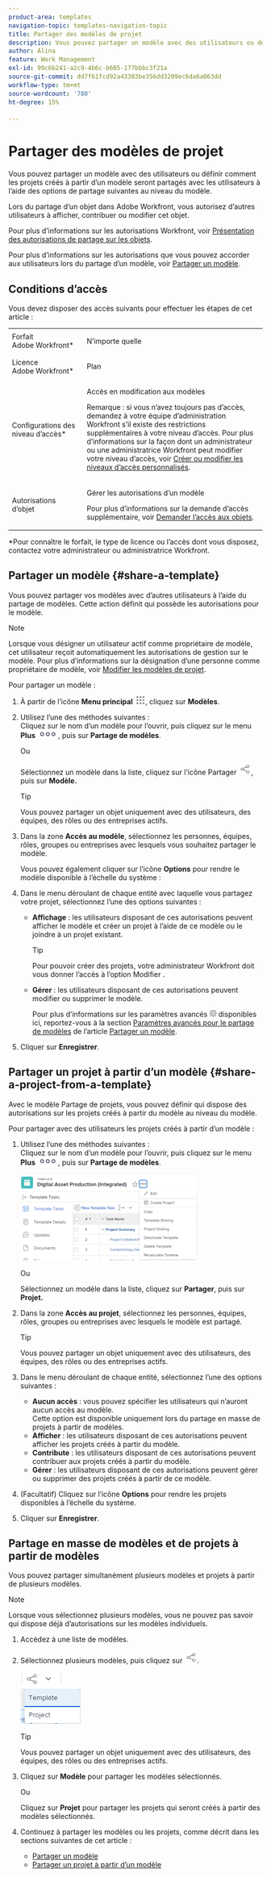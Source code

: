 ```yaml
---
product-area: templates
navigation-topic: templates-navigation-topic
title: Partager des modèles de projet
description: Vous pouvez partager un modèle avec des utilisateurs ou définir comment les projets créés à partir d’un modèle seront partagés avec les utilisateurs à l’aide des options de partage suivantes au niveau du modèle.
author: Alina
feature: Work Management
exl-id: 99c6b241-a2c9-4b6c-b605-177bbbc3f21a
source-git-commit: dd7f61fcd92a43303be356dd3209ec6da6a063dd
workflow-type: tm+mt
source-wordcount: '780'
ht-degree: 15%

---
```


# Partager des modèles de projet

Vous pouvez partager un modèle avec des utilisateurs ou définir comment les projets créés à partir d’un modèle seront partagés avec les utilisateurs à l’aide des options de partage suivantes au niveau du modèle.

Lors du partage d’un objet dans Adobe Workfront, vous autorisez d’autres utilisateurs à afficher, contribuer ou modifier cet objet.

Pour plus d’informations sur les autorisations Workfront, voir [Présentation des autorisations de partage sur les objets](../../../workfront-basics/grant-and-request-access-to-objects/sharing-permissions-on-objects-overview.md).

Pour plus d’informations sur les autorisations que vous pouvez accorder aux utilisateurs lors du partage d’un modèle, voir [Partager un modèle](../../../workfront-basics/grant-and-request-access-to-objects/share-a-template.md).

## Conditions d’accès

Vous devez disposer des accès suivants pour effectuer les étapes de cet article :

<table style="table-layout:auto"> 
 <col> 
 <col> 
 <tbody> 
  <tr> 
   <td role="rowheader">Forfait Adobe Workfront*</td> 
   <td> <p>N’importe quelle </p> </td> 
  </tr> 
  <tr> 
   <td role="rowheader">Licence Adobe Workfront*</td> 
   <td> <p>Plan </p> </td> 
  </tr> 
  <tr> 
   <td role="rowheader">Configurations des niveau d’accès*</td> 
   <td> <p>Accès en modification aux modèles</p> <p>Remarque : si vous n’avez toujours pas d’accès, demandez à votre équipe d’administration Workfront s’il existe des restrictions supplémentaires à votre niveau d’accès. Pour plus d’informations sur la façon dont un administrateur ou une administratrice Workfront peut modifier votre niveau d’accès, voir <a href="../../../administration-and-setup/add-users/configure-and-grant-access/create-modify-access-levels.md" class="MCXref xref">Créer ou modifier les niveaux d’accès personnalisés</a>.</p> </td> 
  </tr> 
  <tr> 
   <td role="rowheader">Autorisations d’objet</td> 
   <td> <p>Gérer les autorisations d’un modèle</p> <p>Pour plus d’informations sur la demande d’accès supplémentaire, voir <a href="../../../workfront-basics/grant-and-request-access-to-objects/request-access.md" class="MCXref xref">Demander l’accès aux objets</a>.</p> </td> 
  </tr> 
 </tbody> 
</table>

&#42;Pour connaître le forfait, le type de licence ou l’accès dont vous disposez, contactez votre administrateur ou administratrice Workfront.

## Partager un modèle {#share-a-template}

Vous pouvez partager vos modèles avec d’autres utilisateurs à l’aide du partage de modèles. Cette action définit qui possède les autorisations pour le modèle.

>[!NOTE]
>
>Lorsque vous désigner un utilisateur actif comme propriétaire de modèle, cet utilisateur reçoit automatiquement les autorisations de gestion sur le modèle. Pour plus d’informations sur la désignation d’une personne comme propriétaire de modèle, voir [Modifier les modèles de projet](../../../manage-work/projects/create-and-manage-templates/edit-templates.md).

Pour partager un modèle :

1. À partir de l’icône **Menu principal** ![](assets/main-menu-icon.png), cliquez sur **Modèles**.

1. Utilisez l’une des méthodes suivantes :\
   Cliquez sur le nom d’un modèle pour l’ouvrir, puis cliquez sur le menu **Plus** ![](assets/qs-more-icon-on-an-object.png), puis sur **Partage de modèles**.

   Ou

   Sélectionnez un modèle dans la liste, cliquez sur l’icône Partager ![](assets/share-icon.png), puis sur **Modèle.**

   >[!TIP]
   >
   >Vous pouvez partager un objet uniquement avec des utilisateurs, des équipes, des rôles ou des entreprises actifs.

1. Dans la zone **Accès au modèle**, sélectionnez les personnes, équipes, rôles, groupes ou entreprises avec lesquels vous souhaitez partager le modèle.

   Vous pouvez également cliquer sur l’icône **Options** pour rendre le modèle disponible à l’échelle du système :

1. Dans le menu déroulant de chaque entité avec laquelle vous partagez votre projet, sélectionnez l’une des options suivantes :

   * **Affichage** : les utilisateurs disposant de ces autorisations peuvent afficher le modèle et créer un projet à l’aide de ce modèle ou le joindre à un projet existant.

     >[!TIP]
     >
     >Pour pouvoir créer des projets, votre administrateur Workfront doit vous donner l’accès à l’option Modifier .

   * **Gérer** : les utilisateurs disposant de ces autorisations peuvent modifier ou supprimer le modèle.

     Pour plus d’informations sur les paramètres avancés ![](assets/gear-icon-in-access-levels.png) disponibles ici, reportez-vous à la section [ Paramètres avancés pour le partage de modèles](../../../workfront-basics/grant-and-request-access-to-objects/share-a-template.md#template-permissions) de l’article [Partager un modèle](../../../workfront-basics/grant-and-request-access-to-objects/share-a-template.md).

1. Cliquer sur **Enregistrer**.

## Partager un projet à partir d’un modèle {#share-a-project-from-a-template}

Avec le modèle Partage de projets, vous pouvez définir qui dispose des autorisations sur les projets créés à partir du modèle au niveau du modèle.

Pour partager avec des utilisateurs les projets créés à partir d’un modèle :

1. Utilisez l’une des méthodes suivantes :\
   Cliquez sur le nom d’un modèle pour l’ouvrir, puis cliquez sur le menu **Plus** ![](assets/qs-more-icon-on-an-object.png), puis sur **Partage de modèles**.

   ![Partager le projet à partir du modèle](assets/project-sharing-on-template-nwe-2022-350x172.png)

   Ou

   Sélectionnez un modèle dans la liste, cliquez sur **Partager**, puis sur **Projet.**

1. Dans la zone **Accès au projet**, sélectionnez les personnes, équipes, rôles, groupes ou entreprises avec lesquels le modèle est partagé.

   >[!TIP]
   >
   >Vous pouvez partager un objet uniquement avec des utilisateurs, des équipes, des rôles ou des entreprises actifs.

1. Dans le menu déroulant de chaque entité, sélectionnez l’une des options suivantes :

   * **Aucun accès** : vous pouvez spécifier les utilisateurs qui n’auront aucun accès au modèle.\
     Cette option est disponible uniquement lors du partage en masse de projets à partir de modèles. 
   * **Afficher** : les utilisateurs disposant de ces autorisations peuvent afficher les projets créés à partir du modèle.
   * **Contribute** : les utilisateurs disposant de ces autorisations peuvent contribuer aux projets créés à partir du modèle. 
   * **Gérer** : les utilisateurs disposant de ces autorisations peuvent gérer ou supprimer des projets créés à partir de ce modèle.

1. (Facultatif) Cliquez sur l’icône **Options** pour rendre les projets disponibles à l’échelle du système.
1. Cliquer sur **Enregistrer**.

<!--
<div data-mc-conditions="QuicksilverOrClassic.Draft mode">
<h3>Overview of project sharing from other sources</h3>
<p>You may already have been assigned access to projects from other areas of Workfront. <br>You may have been assigned access to projects from the following areas: </p>
<ul>
<li>When a project is created<br>For more information about sharing projects when the project is created, see the "Access" section in <a href="../../../manage-work/projects/manage-projects/edit-projects.md" class="MCXref xref">Edit projects</a>.</li>
<li>When your Workfront administrator sets user access levels<br>For more information about setting access levels, see <a href="../../../administration-and-setup/add-users/configure-and-grant-access/create-modify-access-levels.md" class="MCXref xref">Create or modify custom access levels</a>.</li>
<li>When using the project access template</li>
</ul>
<p>When using the Template Project Sharing feature, if a user's access to a project is View, but you set the access permissions for Template Project Sharing to Manage, the user will have Manage permission for every project created using this specific template. The user will only have View permission for the other projects they are on.</p>
</div>
-->

## Partage en masse de modèles et de projets à partir de modèles

Vous pouvez partager simultanément plusieurs modèles et projets à partir de plusieurs modèles.

>[!NOTE]
>
>Lorsque vous sélectionnez plusieurs modèles, vous ne pouvez pas savoir qui dispose déjà d’autorisations sur les modèles individuels.

1. Accédez à une liste de modèles.
1. Sélectionnez plusieurs modèles, puis cliquez sur ![Partager](assets/share-icon.png).

   ![Partager des modèles ou des projets en masse](assets/share-templates-projects-in-bulk-link-in-toolbar-nwe-2022.png)

   >[!TIP]
   >
   >Vous pouvez partager un objet uniquement avec des utilisateurs, des équipes, des rôles ou des entreprises actifs.

1. Cliquez sur **Modèle** pour partager les modèles sélectionnés.

   Ou

   Cliquez sur **Projet** pour partager les projets qui seront créés à partir des modèles sélectionnés.

1. Continuez à partager les modèles ou les projets, comme décrit dans les sections suivantes de cet article :

   * [Partager un modèle](#share-a-template)
   * [Partager un projet à partir d’un modèle](#share-a-project-from-a-template)
